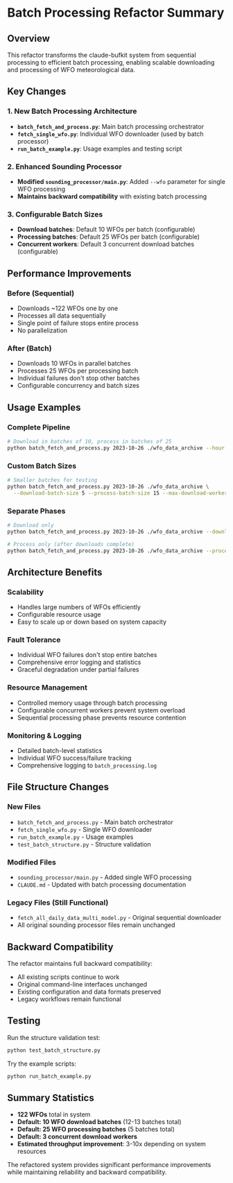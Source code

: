 # Batch Processing Refactor Summary

## Overview
This refactor transforms the claude-bufkit system from sequential processing to efficient batch processing, enabling scalable downloading and processing of WFO meteorological data.

## Key Changes

### 1. New Batch Processing Architecture
- **`batch_fetch_and_process.py`**: Main batch processing orchestrator
- **`fetch_single_wfo.py`**: Individual WFO downloader (used by batch processor)
- **`run_batch_example.py`**: Usage examples and testing script

### 2. Enhanced Sounding Processor
- **Modified `sounding_processor/main.py`**: Added `--wfo` parameter for single WFO processing
- **Maintains backward compatibility** with existing batch processing

### 3. Configurable Batch Sizes
- **Download batches**: Default 10 WFOs per batch (configurable)
- **Processing batches**: Default 25 WFOs per batch (configurable)
- **Concurrent workers**: Default 3 concurrent download batches (configurable)

## Performance Improvements

### Before (Sequential)
- Downloads ~122 WFOs one by one
- Processes all data sequentially
- Single point of failure stops entire process
- No parallelization

### After (Batch)
- Downloads 10 WFOs in parallel batches
- Processes 25 WFOs per processing batch
- Individual failures don't stop other batches
- Configurable concurrency and batch sizes

## Usage Examples

### Complete Pipeline
```bash
# Download in batches of 10, process in batches of 25
python batch_fetch_and_process.py 2023-10-26 ./wfo_data_archive --hour 12 --model HRRR RAP
```

### Custom Batch Sizes
```bash
# Smaller batches for testing
python batch_fetch_and_process.py 2023-10-26 ./wfo_data_archive \
  --download-batch-size 5 --process-batch-size 15 --max-download-workers 2
```

### Separate Phases
```bash
# Download only
python batch_fetch_and_process.py 2023-10-26 ./wfo_data_archive --download-only

# Process only (after downloads complete)
python batch_fetch_and_process.py 2023-10-26 ./wfo_data_archive --process-only
```

## Architecture Benefits

### Scalability
- Handles large numbers of WFOs efficiently
- Configurable resource usage
- Easy to scale up or down based on system capacity

### Fault Tolerance
- Individual WFO failures don't stop entire batches
- Comprehensive error logging and statistics
- Graceful degradation under partial failures

### Resource Management
- Controlled memory usage through batch processing
- Configurable concurrent workers prevent system overload
- Sequential processing phase prevents resource contention

### Monitoring & Logging
- Detailed batch-level statistics
- Individual WFO success/failure tracking
- Comprehensive logging to `batch_processing.log`

## File Structure Changes

### New Files
- `batch_fetch_and_process.py` - Main batch orchestrator
- `fetch_single_wfo.py` - Single WFO downloader
- `run_batch_example.py` - Usage examples
- `test_batch_structure.py` - Structure validation

### Modified Files
- `sounding_processor/main.py` - Added single WFO processing
- `CLAUDE.md` - Updated with batch processing documentation

### Legacy Files (Still Functional)
- `fetch_all_daily_data_multi_model.py` - Original sequential downloader
- All original sounding processor files remain unchanged

## Backward Compatibility

The refactor maintains full backward compatibility:
- All existing scripts continue to work
- Original command-line interfaces unchanged
- Existing configuration and data formats preserved
- Legacy workflows remain functional

## Testing

Run the structure validation test:
```bash
python test_batch_structure.py
```

Try the example scripts:
```bash
python run_batch_example.py
```

## Summary Statistics

- **122 WFOs** total in system
- **Default: 10 WFO download batches** (12-13 batches total)
- **Default: 25 WFO processing batches** (5 batches total)
- **Default: 3 concurrent download workers**
- **Estimated throughput improvement**: 3-10x depending on system resources

The refactored system provides significant performance improvements while maintaining reliability and backward compatibility.